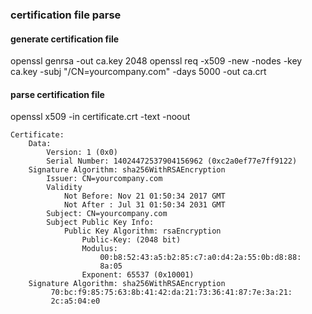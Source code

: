 ### certification file parse

#### generate certification file
openssl genrsa -out ca.key 2048
openssl req -x509 -new -nodes -key ca.key -subj "/CN=yourcompany.com" -days 5000 -out ca.crt

#### parse certification file
openssl x509 -in certificate.crt -text -noout

```
Certificate:
    Data:
        Version: 1 (0x0)
        Serial Number: 14024472537904156962 (0xc2a0ef77e7ff9122)
    Signature Algorithm: sha256WithRSAEncryption
        Issuer: CN=yourcompany.com
        Validity
            Not Before: Nov 21 01:50:34 2017 GMT
            Not After : Jul 31 01:50:34 2031 GMT
        Subject: CN=yourcompany.com
        Subject Public Key Info:
            Public Key Algorithm: rsaEncryption
                Public-Key: (2048 bit)
                Modulus:
                    00:b8:52:43:a5:b2:85:c7:a0:d4:2a:55:0b:d8:88:
                    8a:05
                Exponent: 65537 (0x10001)
    Signature Algorithm: sha256WithRSAEncryption
         70:bc:f9:85:75:63:8b:41:42:da:21:73:36:41:87:7e:3a:21:
         2c:a5:04:e0
```

